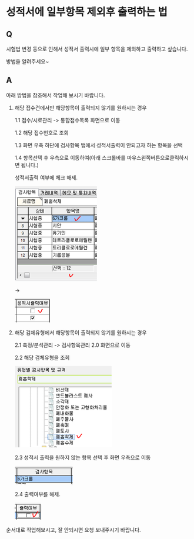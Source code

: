 # 성적서에 일부항목 제외후 출력하는 법

## Q

시험법 변경 등으로 인해서 성적서 출력시에 일부 항목을 제외하고 출력하고 싶습니다.

방법을 알려주세요~

## A

아래 방법을 참조해서 작업해 보시기 바랍니다.

1. 해당 접수건에서만 해당항목이 출력되지 않기를 원하시는 경우  

   1.1 접수/시료관리 -&gt; 통합접수목록 화면으로 이동  

   1.2 해당 접수번호로 조회  

   1.3 화면 우측 하단에 검사항목 탭에서 성적서출력이 안되고자 하는 항목을 선택  

   1.4 항목선택 후 우측으로 이동하여\(아래 스크롤바를 마우스왼쪽버튼으로클릭하시면 됩니다.\)  

   성적서출력 여부에 체크 해제.  

   ![](../.gitbook/assets/01%20%287%29.png)

    -&gt; 

   ![](../.gitbook/assets/02%20%2821%29.png)

2. 해당 검체유형에서 해당항목이 출력되지 않기를 원하시는 경우  

   2.1 측정/분석관리 -&gt; 검사항목관리 2.0 화면으로 이동  

   2.2 해당 검체유형을 조회  

   ![](../.gitbook/assets/03%20%2816%29.png)

   2.3 성적서 출력을 원하지 않는 항목 선택 후 화면 우측으로 이동  

   ![](../.gitbook/assets/04%20%285%29.png)

   2.4 출력여부를 해제.  

   ![](../.gitbook/assets/05%20%284%29.png)

순서대로 작업해보시고, 잘 안되시면 요청 보내주시기 바랍니다.

